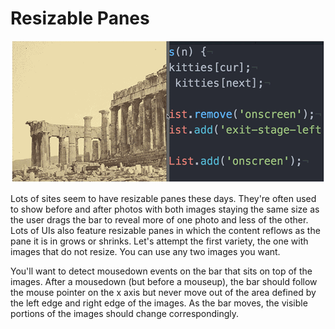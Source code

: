 # Resizable Panes

<img src="panes.gif">

Lots of sites seem to have resizable panes these days. They're often used to show before and after photos with both images staying the same size as the user drags the bar to reveal more of one photo and less of the other. Lots of UIs also feature resizable panes in which the content reflows as the pane it is in grows or shrinks. Let's attempt the first variety, the one with images that do not resize. You can use any two images you want.

You'll want to detect mousedown events on the bar that sits on top of the images. After a mousedown (but before a mouseup), the bar should follow the mouse pointer on the x axis but never move out of the area defined by the left edge and right edge of the images. As the bar moves, the visible portions of the images should change correspondingly.
